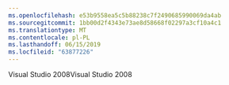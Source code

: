 ```yaml
---
ms.openlocfilehash: e53b9558ea5c5b88238c7f2490685990069da4ab
ms.sourcegitcommit: 1bb00d2f4343e73ae8d58668f02297a3cf10a4c1
ms.translationtype: MT
ms.contentlocale: pl-PL
ms.lasthandoff: 06/15/2019
ms.locfileid: "63877226"
---
```

<span data-ttu-id="a2586-101">Visual Studio 2008</span><span class="sxs-lookup"><span data-stu-id="a2586-101">Visual Studio 2008</span></span>
